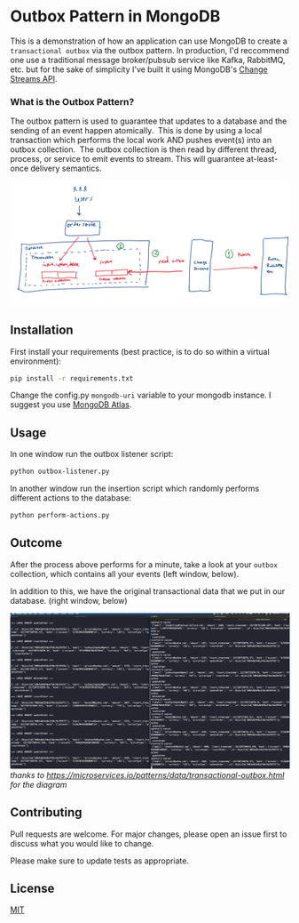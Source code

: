# Outbox Pattern in MongoDB

This is a demonstration of how an application can use MongoDB to create a `transactional outbox` via the outbox pattern. In production, I'd reccommend one use a traditional message broker/pubsub service like Kafka, RabbitMQ, etc. but for the sake of simplicity I've built it using MongoDB's [Change Streams API](https://docs.mongodb.com/manual/changeStreams/).

### What is the Outbox Pattern?

The outbox pattern is used to guarantee that updates to a database and the sending of an event happen atomically.  This is done by using a local transaction which performs the local work AND pushes event(s) into an outbox collection.  The outbox collection is then read by different thread, process, or service to emit events to stream. This will guarantee at-least-once delivery semantics.

![diagram](assets/outbox-diagram.png)

## Installation

First install your requirements (best practice, is to do so within a virtual environment):

```bash
pip install -r requirements.txt
```

Change the config.py `mongodb-uri` variable to your mongodb instance. I suggest you use [MongoDB Atlas](https://www.mongodb.com/cloud/atlas).

## Usage


In one window run the outbox listener script:

```bash
python outbox-listener.py
```

In another window run the insertion script which randomly performs different actions to the database:

```bash
python perform-actions.py
```

## Outcome

After the process above performs for a minute, take a look at your `outbox` collection, which contains all your events (left window, below).

In addition to this, we have the original transactional data that we put in our database. (right window, below)

![diagram](assets/output.png)
*thanks to https://microservices.io/patterns/data/transactional-outbox.html for the diagram*



## Contributing
Pull requests are welcome. For major changes, please open an issue first to discuss what you would like to change.

Please make sure to update tests as appropriate.

## License
[MIT](https://choosealicense.com/licenses/mit/)
